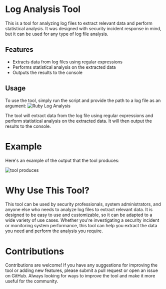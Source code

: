 # Log Analysis Tool

This is a tool for analyzing log files to extract relevant data and perform statistical analysis. It was designed with security incident response in mind, but it can be used for any type of log file analysis.

## Features
* Extracts data from log files using regular expressions
* Performs statistical analysis on the extracted data
* Outputs the results to the console

## Usage
To use the tool, simply run the script and provide the path to a log file as an argument:
![Ruby Log Analysis](https://user-images.githubusercontent.com/84817579/232341754-a786cba7-64af-4886-82b3-c02df9097d13.jpg)

The tool will extract data from the log file using regular expressions and perform statistical analysis on the extracted data. It will then output the results to the console.

# Example

Here's an example of the output that the tool produces:

![tool produces](https://user-images.githubusercontent.com/84817579/232341814-81cae195-9219-4302-924d-227287ee4f4c.jpg)

# Why Use This Tool?

This tool can be used by security professionals, system administrators, and anyone else who needs to analyze log files to extract relevant data. It is designed to be easy to use and customizable, so it can be adapted to a wide variety of use cases. Whether you're investigating a security incident or monitoring system performance, this tool can help you extract the data you need and perform the analysis you require.

# Contributions

Contributions are welcome! If you have any suggestions for improving the tool or adding new features, please submit a pull request or open an issue on GitHub. Always looking for ways to improve the tool and make it more useful for the community.
